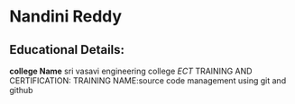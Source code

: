 # Nandini Reddy
## Educational Details:
**college Name** sri vasavi engineering college
*ECT*
TRAINING AND CERTIFICATION:
TRAINING NAME:source code management using git and github
